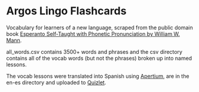# Argos Lingo Flashcards

Vocabulary for learners of a new language, scraped from the public domain book [Esperanto Self-Taught with Phonetic Pronunciation by William W. Mann](https://www.gutenberg.org/ebooks/23984).

all_words.csv contains 3500+ words and phrases and the csv directory contains all of the vocab words (but not the phrases) broken up into named lessons.

The vocab lessons were translated into Spanish using [Apertium](https://www.apertium.org), are in the en-es directory and uploaded to [Quizlet](
https://quizlet.com/argosopentech/folders/english-spanish-vocab/sets).
